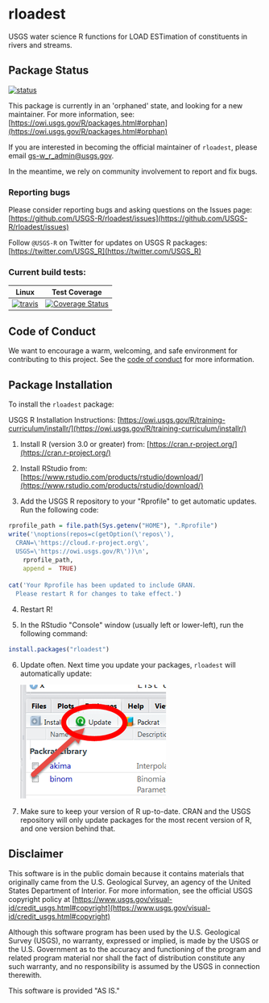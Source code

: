 rloadest
========

USGS water science R functions for LOAD ESTimation of constituents in rivers and streams.

## Package Status
[![status](https://img.shields.io/badge/USGS-Orphan-red.svg)](https://owi.usgs.gov/R/packages.html#orphan)

This package is currently in an 'orphaned' state, and
looking for a new maintainer. For more information, see:
[https://owi.usgs.gov/R/packages.html#orphan](https://owi.usgs.gov/R/packages.html#orphan)

If you are interested in becoming the official maintainer of `rloadest`, please email gs-w_r_admin@usgs.gov.

In the meantime, we rely on community involvement to report and fix bugs.

### Reporting bugs

Please consider reporting bugs and asking questions on the Issues page:
[https://github.com/USGS-R/rloadest/issues](https://github.com/USGS-R/rloadest/issues)

Follow `@USGS-R` on Twitter for updates on USGS R packages:
[https://twitter.com/USGS_R](https://twitter.com/USGS_R)

### Current build tests:

|Linux|Test Coverage|
|----------|------------|
| [![travis](https://travis-ci.org/USGS-R/rloadest.svg?branch=master)](https://travis-ci.org/USGS-R/rloadest)|[![Coverage Status](https://coveralls.io/repos/github/USGS-R/rloadest/badge.svg?branch=master)](https://coveralls.io/github/USGS-R/rloadest?branch=master)|

## Code of Conduct

We want to encourage a warm, welcoming, and safe environment for contributing to this project. See the [code of conduct](https://github.com/USGS-R/rloadest/blob/master/CONDUCT.md) for more information.

## Package Installation
To install the `rloadest` package:

USGS R Installation Instructions: [https://owi.usgs.gov/R/training-curriculum/installr/](https://owi.usgs.gov/R/training-curriculum/installr/)

1. Install R (version 3.0 or greater) from: [https://cran.r-project.org/](https://cran.r-project.org/)

2. Install RStudio from: [https://www.rstudio.com/products/rstudio/download/](https://www.rstudio.com/products/rstudio/download/)

3. Add the USGS R repository to your "Rprofile" to get automatic updates. Run the following code:
  
  ```r
  rprofile_path = file.path(Sys.getenv("HOME"), ".Rprofile")
  write('\noptions(repos=c(getOption(\'repos\'),
    CRAN=\'https://cloud.r-project.org\',
    USGS=\'https://owi.usgs.gov/R\'))\n',
      rprofile_path, 
      append =  TRUE)

  cat('Your Rprofile has been updated to include GRAN.
    Please restart R for changes to take effect.')
  ```

4. Restart R!

5. In the RStudio "Console" window (usually left or lower-left), run the following command:

  ```r
  install.packages("rloadest")
  ```
  

6. Update often. Next time you update your packages, `rloadest` will automatically update:

   ![update](images/update.png)

7. Make sure to keep your version of R up-to-date. CRAN and the USGS repository will only update packages for the most recent version of R, and one version behind that.


## Disclaimer

This software is in the public domain because it contains materials that originally came from the U.S. Geological Survey, an agency of the United States Department of Interior. For more information, see the official USGS copyright policy at [https://www.usgs.gov/visual-id/credit_usgs.html#copyright](https://www.usgs.gov/visual-id/credit_usgs.html#copyright)

Although this software program has been used by the U.S. Geological Survey (USGS), no warranty, expressed or implied, is made by the USGS or the U.S. Government as to the accuracy and functioning of the program and related program material nor shall the fact of distribution constitute any such warranty, and no responsibility is assumed by the USGS in connection therewith.

This software is provided "AS IS."




